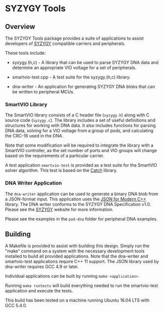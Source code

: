 # SYZYGY Tools

## Overview

The SYZYGY Tools package provides a suite of applications to assist developers
of [SYZYGY](http://syzygyfpga.io/) compatible carriers and peripherals.

These tools include:

- syzygy.(h,c) - A library that can be used to parse SYZYGY DNA data and
determine an appropriate VIO voltage for a set of peripherals.

- smartvio-test.cpp - A test suite for the syzygy.(h,c) library.

- dna-writer - An application for generating SYZYGY DNA blobs that can be
written to peripheral MCUs.

### SmartVIO Library

The SmartVIO library consists of a C header file (`syzygy.h`) along with
C source code (`syzygy.c`). The library includes a set of useful definitions
and structures for working with DNA data. It also includes functions for
parsing DNA data, solving for a VIO voltage from a group of pods, and
calculating the CRC-16 used in the DNA.

Note that some modification will be required to integrate the library with a
SmartVIO controller, as the set number of ports and VIO groups will change
based on the requirements of a particular carrier.

A test application `smartvio-test` is provided as a test suite for the
SmartVIO solver algorithm. This test is based on the
[Catch](https://github.com/catchorg/Catch2) library.

### DNA Writer Application

The `dna-writer` application can be used to generate a binary DNA blob from
a JSON-format input. This application uses the
[JSON for Modern C++](https://github.com/nlohmann/json) library. The DNA
writer conforms to the SYZYGY DNA Specification v1.0. Please see the
[SYZYGY](http://syzygyfpga.io/) website for more information.

Please see the examples in the `pod-dna` folder for peripheral DNA examples.

## Building

A Makefile is provided to assist with building this design. Simply run the
"make" command on a system with the necessary development tools installed to
build all provided applications. Note that the dna-writer and smartvio-test
applications require C++ 11 support. The JSON library used by dna-writer
requires GCC 4.9 or later.

Individual applications can be built by running `make <application>`.

Running `make runtests` will build everything needed to run the smartvio-test
application and execute the tests.

This build has been tested on a machine running Ubuntu 16.04 LTS with
GCC 5.4.0.
